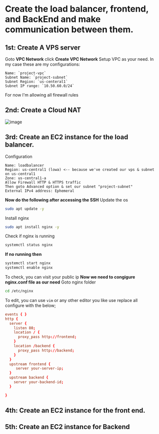 # Create the load balancer, frontend, and BackEnd and make communication between them.

## 1st: Create A VPS server
Goto **VPC Network** click **Create VPC Network**
Setup VPC as your need. In my case these are my configurations:

    Name: `project-vpc`
    Subnet Name: `project-subnet`
    Subnet Region: `us-centeral1`
    Subnet IP range: `10.50.60.0/24`

For now I'm allowing all firewall rules
## 2nd: Create a Cloud NAT
![image](https://github.com/reduanmasud/gcp-app-lb-frontend-backend/assets/59122533/3cd0d710-5e17-4198-8d36-490b2656b5ad)

## 3rd: Create an EC2 instance for the load balancer.
Configuration
```
Name: loadbalancer
Region: us-central1 (lowa) <-- because we've created our vps & subnet on us-central1
Zone: us-central1-a
Allow Firewall HTTP & HTTPS traffic
Then goto Advanced option & set our subnet "project-subnet"
External IPv4 address: Ephemeral
```
**Now do the following after accessing the SSH**
Update the os
```sh
sudo apt update -y
```
Install nginx
```sh
sudo apt install nginx -y
```
Check if nginx is running
```sh
systemctl status nginx
```
**If no running then**
```sh
systemctl start nginx
systemctl enable nginx
```
To check, you can visit your public ip
**Now we need to congigure nginx.conf file as our need**
Goto nginx folder
```sh
cd /etc/nginx
```
To edit, you can use `vim` or any other editor you like
use replace all configure with the below;
```conf
events { }
http {
  server {
    listen 80;
    location / {
      proxy_pass http://frontend;
    }
    location /backend {
      proxy_pass http://backend;
    }
  }
  upstream frontend {
     server your-server-ip;
  }
  upstream backend {
    server your-backend-id;
  }

}
```

## 4th: Create an EC2 instance for the front end.
## 5th: Create an EC2 instance for Backend

